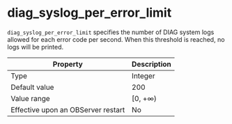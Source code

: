 # diag_syslog_per_error_limit

`diag_syslog_per_error_limit` specifies the number of DIAG system logs allowed for each error code per second. When this threshold is reached, no logs will be printed. 

| **Property** | **Description** |
| --- | --- |
| Type | Integer |
| Default value | 200 |
| Value range | [0, +∞) |
| Effective upon an OBServer restart | No |
